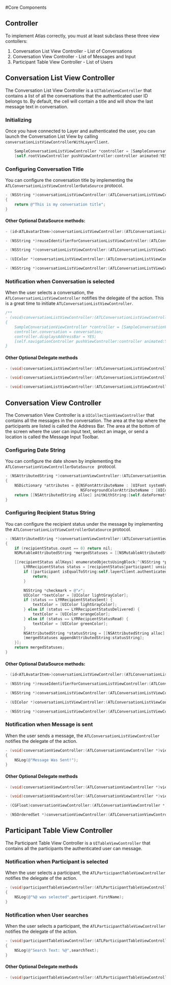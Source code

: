 #Core Components

## Controller
To implement Atlas correctly, you must at least subclass these three view contollers:
1. Conversation List View Controller - List of Conversations
2. Conversation View Controller - List of Messages and Input
3. Participant Table View Controller - List of Users 

## Conversation List View Controller

The Conversation List View Controller is a `UITableViewController` that contains a list of all the conversations that the authenticated user ID belongs to. By default, the cell will contain a title and will show the last message text in conversation.

### Initializing

Once you have connected to Layer and authenticated the user, you can launch the Conversation List View by calling `conversationListViewControllerWithLayerClient`.

```objective-c
    SampleConversationListViewController *controller = [SampleConversationListViewController  conversationListViewControllerWithLayerClient:self.layerClient];
    [self.rootViewController pushViewController:controller animated:YES];
```

###  Configuring Conversation Title

You can configure the conversation title by implementing the `ATLConversationListViewControllerDataSource` protocol.

```objective-c
- (NSString *)conversationListViewController:(ATLConversationListViewController *)conversationListViewController titleForConversation:(LYRConversation *)conversation
{
    return @"This is my conversation title";
}
```

#### Other Optional DataSource methods:

```objective-c
- (id<ATLAvatarItem>)conversationListViewController:(ATLConversationListViewController *)conversationListViewController avatarItemForConversation:(LYRConversation *)conversation;

- (NSString *)reuseIdentifierForConversationListViewController:(ATLConversationListViewController *)conversationListViewController;

- (NSString *)conversationListViewController:(ATLConversationListViewController *)conversationListViewController textForButtonWithDeletionMode:(LYRDeletionMode)deletionMode;

- (UIColor *)conversationListViewController:(ATLConversationListViewController *)conversationListViewController colorForButtonWithDeletionMode:(LYRDeletionMode)deletionMode;

- (NSString *)conversationListViewController:(ATLConversationListViewController *)conversationListViewController lastMessageTextForConversation:(LYRConversation *)conversation;
```

###  Notification when Conversation is selected

When the user selects a conversation, the `ATLConversationListViewController` notifies the delegate of the action. This is a great time to initiate `ATLConversationListViewController`. 

```objective-c
/**
- (void)conversationListViewController:(ATLConversationListViewController *)conversationListViewController didSelectConversation:(LYRConversation *)conversation
{
    SampleConversationViewController *controller = [SampleConversationViewController conversationViewControllerWithLayerClient:self.layerClient];
    controller.conversation = conversation;
    controller.displaysAddressBar = YES;
    [self.navigationController pushViewController:controller animated:YES];
}
```

#### Other Optional Delegate methods

```objective-c
- (void)conversationListViewController:(ATLConversationListViewController *)conversationListViewController didDeleteConversation:(LYRConversation *)conversation deletionMode:(LYRDeletionMode)deletionMode;

- (void)conversationListViewController:(ATLConversationListViewController *)conversationListViewController didFailDeletingConversation:(LYRConversation *)conversation deletionMode:(LYRDeletionMode)deletionMode error:(NSError *)error;

- (void)conversationListViewController:(ATLConversationListViewController *)conversationListViewController didSearchForText:(NSString *)searchText completion:(void (^)(NSSet *filteredParticipants))completion;
```

## Conversation View Controller

The Conversation View Controller is a `UICollectionViewController` that contains all the messages in the conversation. The area at the top where the participants are listed is called the Address Bar. The area at the bottom of the screen where the user can input text, select an image, or send a location is called the Message Input Toolbar.

###  Configuring Date String

You can configure the date shown by implementing the  `ATLConversationViewControllerDataSource ` protocol.

```objective-c
- (NSAttributedString *)conversationViewController:(ATLConversationViewController *)conversationViewController attributedStringForDisplayOfDate:(NSDate *)date
{
    NSDictionary *attributes = @{NSFontAttributeName : [UIFont systemFontOfSize:14],
                                 NSForegroundColorAttributeName : [UIColor grayColor] };
    return [[NSAttributedString alloc] initWithString:[self.dateFormatter stringFromDate:date] attributes:attributes];
}
```

###  Configuring Recipient Status String

You can configure the recipient status under the message by implementing the `ATLConversationListViewControllerDataSource` protocol.

```objective-c
- (NSAttributedString *)conversationViewController:(ATLConversationViewController *)conversationViewController attributedStringForDisplayOfRecipientStatus:(NSDictionary *)recipientStatus
{
    if (recipientStatus.count == 0) return nil;
    NSMutableAttributedString *mergedStatuses = [[NSMutableAttributedString alloc] init];

    [[recipientStatus allKeys] enumerateObjectsUsingBlock:^(NSString *participant, NSUInteger idx, BOOL *stop) {
        LYRRecipientStatus status = [recipientStatus[participant] unsignedIntegerValue];
        if ([participant isEqualToString:self.layerClient.authenticatedUserID]) {
            return;
        }

        NSString *checkmark = @"✔︎";
        UIColor *textColor = [UIColor lightGrayColor];
        if (status == LYRRecipientStatusSent) {
            textColor = [UIColor lightGrayColor];
        } else if (status == LYRRecipientStatusDelivered) {
            textColor = [UIColor orangeColor];
        } else if (status == LYRRecipientStatusRead) {
            textColor = [UIColor greenColor];
        }
        NSAttributedString *statusString = [[NSAttributedString alloc] initWithString:checkmark attributes:@{NSForegroundColorAttributeName: textColor}];
        [mergedStatuses appendAttributedString:statusString];
    }];
    return mergedStatuses;
}
```

#### Other Optional DataSource methods:

```objective-c
- (id<ATLAvatarItem>)conversationListViewController:(ATLConversationListViewController *)conversationListViewController avatarItemForConversation:(LYRConversation *)conversation;

- (NSString *)reuseIdentifierForConversationListViewController:(ATLConversationListViewController *)conversationListViewController;

- (NSString *)conversationListViewController:(ATLConversationListViewController *)conversationListViewController textForButtonWithDeletionMode:(LYRDeletionMode)deletionMode;

- (UIColor *)conversationListViewController:(ATLConversationListViewController *)conversationListViewController colorForButtonWithDeletionMode:(LYRDeletionMode)deletionMode;

- (NSString *)conversationListViewController:(ATLConversationListViewController *)conversationListViewController lastMessageTextForConversation:(LYRConversation *)conversation;
```

###  Notification when Message is sent

When the user sends a message, the `ATLConversationListViewController` notifies the delegate of the action.

```objective-c
- (void)conversationViewController:(ATLConversationViewController *)viewController didSendMessage:(LYRMessage *)message
{
    NSLog(@"Message Was Sent!");
}
```

#### Other Optional Delegate methods
```objective-c
- (void)conversationViewController:(ATLConversationViewController *)viewController didFailSendingMessage:(LYRMessage *)message error:(NSError *)error;

- (void)conversationViewController:(ATLConversationViewController *)viewController didSelectMessage:(LYRMessage *)message;

- (CGFloat)conversationViewController:(ATLConversationViewController *)viewController heightForMessage:(LYRMessage *)message withCellWidth:(CGFloat)cellWidth;

- (NSOrderedSet *)conversationViewController:(ATLConversationViewController *)viewController messagesForMediaAttachments:(NSArray *)mediaAttachments;
```

## Participant Table View Controller

The Participant Table View Controller is a `UITableViewController` that contains all the participants the authenticated user can message.

###  Notification when Participant is selected

When the user selects a participant, the `ATLParticipantTableViewController` notifies the delegate of the action.

```objective-c
- (void)participantTableViewController:(ATLParticipantTableViewController *)participantTableViewController didSelectParticipant:(id<ATLParticipant>)participant
{
    NSLog(@"%@ was selected",participant.firstName);
}
```

###  Notification when User searches

When the user selects a participant, the `ATLParticipantTableViewController` notifies the delegate of the action.

```objective-c
- (void)participantTableViewController:(ATLParticipantTableViewController *)participantTableViewController didSearchWithString:(NSString *)searchText completion:(void (^)(NSSet *))completion
{
    NSLog(@"Search Text: %@",searchText);
}
```

#### Other Optional Delegate methods

```objective-c
- (void)participantTableViewController:(ATLParticipantTableViewController *)participantTableViewController didDeselectParticipant:(id<ATLParticipant>)participant;
```